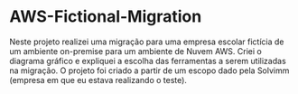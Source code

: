 # AWS-Fictional-Migration
Neste projeto realizei uma migração para uma empresa escolar fictícia de um ambiente on-premise para um ambiente de Nuvem AWS. Criei o diagrama gráfico e expliquei a escolha das ferramentas a serem utilizadas na migração. O projeto foi criado a partir de um escopo dado pela Solvimm (empresa em que eu estava realizando o teste).
